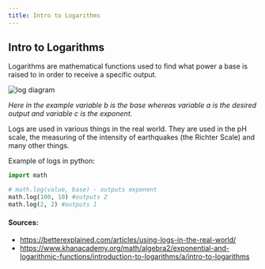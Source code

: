 ```yaml
---
title: Intro to Logarithms
---
```

## Intro to Logarithms

Logarithms are mathematical functions used to find what power a base is raised to in order to receive a specific output.

![log diagram](https://cdn.kastatic.org/googleusercontent/CfdIRZu_iMA_DFp7EilcK9igLFA42jd2hksGilRMBdINxoLKxj2LAWCjQxvj8m9E3Ik6tmVfPAFIx4whUTPp-KZw)

*Here in the example variable b is the base whereas variable a is the desired output and variable c is the exponent.*

Logs are used in various things in the real world.  They are used in the pH scale, the measuring of the intensity of earthquakes (the Richter Scale) and many other things.

Example of logs in python:
```python
import math

# math.log(value, base) - outputs exponent
math.log(100, 10) #outputs 2
math.log(2, 2) #outputs 1
```


#### Sources:
<!-- Please add any articles you think might be helpful to read before writing the article -->
* https://betterexplained.com/articles/using-logs-in-the-real-world/
* https://www.khanacademy.org/math/algebra2/exponential-and-logarithmic-functions/introduction-to-logarithms/a/intro-to-logarithms



